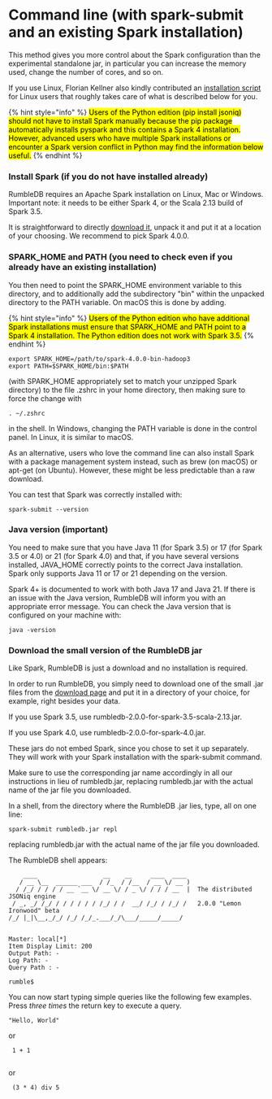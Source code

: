 # Command line (with spark-submit and an existing Spark installation)

This method gives you more control about the Spark configuration than the experimental standalone jar, in particular you can increase the memory used, change the number of cores, and so on.

If you use Linux, Florian Kellner also kindly contributed an [installation script](https://github.com/fkellner/rumbledb-install-script) for Linux users that roughly takes care of what is described below for you.

{% hint style="info" %}
<mark style="color:$warning;">Users of the Python edition (pip install jsoniq) should not have to install Spark manually because the pip package automatically installs pyspark and this contains a Spark 4 installation. However, advanced users who have multiple Spark installations or encounter a Spark version conflict in Python may find the information below useful.</mark>
{% endhint %}

### Install Spark (if you do not have installed already)

RumbleDB requires an Apache Spark installation on Linux, Mac or Windows. Important note: it needs to be either Spark 4, or the Scala 2.13 build of Spark 3.5.

It is straightforward to directly [download it](https://spark.apache.org/downloads.html), unpack it and put it at a location of your choosing. We recommend to pick Spark 4.0.0.

### SPARK\_HOME and PATH (you need to check even if you already have an existing installation)

You then need to point the SPARK\_HOME environment variable to this directory, and to additionally add the subdirectory "bin" within the unpacked directory to the PATH variable. On macOS this is done by adding.

{% hint style="info" %}
<mark style="color:$warning;">Users of the Python edition who have additional Spark installations must ensure that SPARK\_HOME and PATH point to a Spark 4 installation. The Python edition does not work with Spark 3.5.</mark>  &#x20;
{% endhint %}

```
export SPARK_HOME=/path/to/spark-4.0.0-bin-hadoop3
export PATH=$SPARK_HOME/bin:$PATH
```

(with SPARK\_HOME appropriately set to match your unzipped Spark directory) to the file .zshrc in your home directory, then making sure to force the change with

```
. ~/.zshrc
```

in the shell. In Windows, changing the PATH variable is done in the control panel. In Linux, it is similar to macOS.

As an alternative, users who love the command line can also install Spark with a package management system instead, such as brew (on macOS) or apt-get (on Ubuntu). However, these might be less predictable than a raw download.

You can test that Spark was correctly installed with:

```
spark-submit --version
```

### Java version (important)

You need to make sure that you have Java 11 (for Spark 3.5) or 17 (for Spark 3.5 or 4.0) or 21 (for Spark 4.0) and that, if you have several versions installed, JAVA\_HOME correctly points to the correct Java installation. Spark only supports Java 11 or 17 or 21 depending on the version.

Spark 4+ is documented to work with both Java 17 and Java 21. If there is an issue with the Java version, RumbleDB will inform you with an appropriate error message. You can check the Java version that is configured on your machine with:

```
java -version
```

### Download the small version of the RumbleDB jar

Like Spark, RumbleDB is just a download and no installation is required.

In order to run RumbleDB, you simply need to download one of the small .jar files from the [download page](https://github.com/RumbleDB/rumble/releases) and put it in a directory of your choice, for example, right besides your data.

If you use Spark 3.5, use rumbledb-2.0.0-for-spark-3.5-scala-2.13.jar.

If you use Spark 4.0, use rumbledb-2.0.0-for-spark-4.0.jar.

These jars do not embed Spark, since you chose to set it up separately. They will work with your Spark installation with the spark-submit command.

Make sure to use the corresponding jar name accordingly in all our instructions in lieu of rumbledb.jar, replacing rumbledb.jar with the actual name of the jar file you downloaded.

In a shell, from the directory where the RumbleDB .jar lies, type, all on one line:

```
spark-submit rumbledb.jar repl
```

replacing rumbledb.jar with the actual name of the jar file you downloaded.

The RumbleDB shell appears:

```
    ____                  __    __     ____  ____ 
   / __ \__  ______ ___  / /_  / /__  / __ \/ __ )
  / /_/ / / / / __ `__ \/ __ \/ / _ \/ / / / __  |  The distributed JSONiq engine
 / _, _/ /_/ / / / / / / /_/ / /  __/ /_/ / /_/ /   2.0.0 "Lemon Ironwood" beta
/_/ |_|\__,_/_/ /_/ /_/_.___/_/\___/_____/_____/  


Master: local[*]
Item Display Limit: 200
Output Path: -
Log Path: -
Query Path : -

rumble$
```

You can now start typing simple queries like the following few examples. Press _three times_ the return key to execute a query.

```
"Hello, World"
```

or

```
 1 + 1
 
```

or

```
 (3 * 4) div 5
 
```

